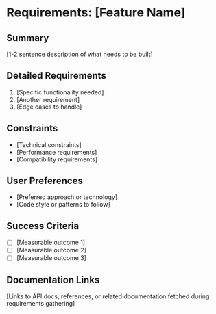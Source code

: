 # Requirements: [Feature Name]

## Summary

[1-2 sentence description of what needs to be built]

## Detailed Requirements

1. [Specific functionality needed]
2. [Another requirement]
3. [Edge cases to handle]

## Constraints

- [Technical constraints]
- [Performance requirements]
- [Compatibility requirements]

## User Preferences

- [Preferred approach or technology]
- [Code style or patterns to follow]

## Success Criteria

- [ ] [Measurable outcome 1]
- [ ] [Measurable outcome 2]
- [ ] [Measurable outcome 3]

## Documentation Links

[Links to API docs, references, or related documentation fetched during requirements gathering]
